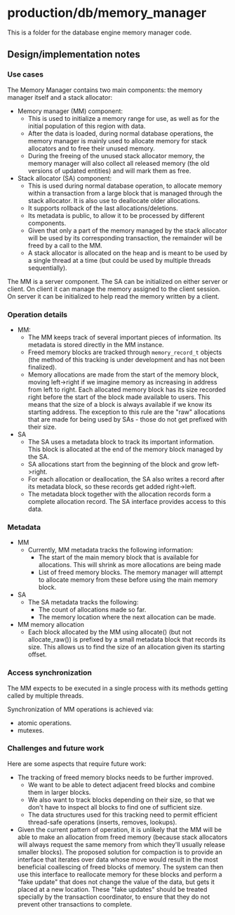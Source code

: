 # production/db/memory_manager
This is a folder for the database engine memory manager code.

## Design/implementation notes

### Use cases

The Memory Manager contains two main components: the memory manager itself and a stack allocator:

* Memory manager (MM) component:
  * This is used to initialize a memory range for use, as well as for the initial population of this region with data.
  * After the data is loaded, during normal database operations, the memory manager is mainly used to allocate memory for stack allocators and to free their unused memory.
  * During the freeing of the unused stack allocator memory, the memory manager will also collect all released memory (the old versions of updated entities) and will mark them as free.
* Stack allocator (SA) component:
  * This is used during normal database operation, to allocate memory within a transaction from a large block that is managed through the stack allocator. It is also use to deallocate older allocations.
  * It supports rollback of the last allocations/deletions.
  * Its metadata is public, to allow it to be processed by different components.
  * Given that only a part of the memory managed by the stack allocator will be used by its corresponding transaction, the remainder will be freed by a call to the MM.
  * A stack allocator is allocated on the heap and is meant to be used by a single thread at a time (but could be used by multiple threads sequentially).

The MM is a server component. The SA can be initialized on either server or client. On client it can manage the memory assigned to the client session. On server it can be initialized to help read the memory written by a client.

### Operation details

* MM:
  * The MM keeps track of several important pieces of information. Its metadata is stored directly in the MM instance.
  * Freed memory blocks are tracked through `memory_record_t` objects (the method of this tracking is under development and has not been finalized).
  * Memory allocations are made from the start of the memory block, moving left->right if we imagine memory as increasing in address from left to right. Each allocated memory block has its size recorded right before the start of the block made available to users. This means that the size of a block is always available if we know its starting address. The exception to this rule are the "raw" allocations that are made for being used by SAs - those do not get prefixed with their size.
* SA
  * The SA uses a metadata block to track its important information. This block is allocated at the end of the memory block managed by the SA.
  * SA allocations start from the beginning of the block and grow left->right.
  * For each allocation or deallocation, the SA also writes a record after its metadata block, so these records get added right->left.
  * The metadata block together with the allocation records form a complete allocation record. The SA interface provides access to this data.

### Metadata

* MM
  * Currently, MM metadata tracks the following information:
    * The start of the main memory block that is available for allocations. This will shrink as more allocations are being made
    * List of freed memory blocks. The memory manager will attempt to allocate memory from these before using the main memory block.
* SA
  * The SA metadata tracks the following:
    * The count of allocations made so far.
    * The memory location where the next allocation can be made.
* MM memory allocation
  * Each block allocated by the MM using allocate() (but not allocate_raw()) is prefixed by a small metadata block that records its size. This allows us to find the size of an allocation given its starting offset.

### Access synchronization

The MM expects to be executed in a single process with its methods getting called by multiple threads.

Synchronization of MM operations is achieved via:
* atomic operations.
* mutexes.

### Challenges and future work

Here are some aspects that require future work:

* The tracking of freed memory blocks needs to be further improved.
  * We want to be able to detect adjacent freed blocks and combine them in larger blocks.
  * We also want to track blocks depending on their size, so that we don't have to inspect all blocks to find one of sufficient size.
  * The data structures used for this tracking need to permit efficient thread-safe operations (inserts, removes, lookups).
* Given the current pattern of operation, it is unlikely that the MM will be able to make an allocation from freed memory (because stack allocators will always request the same memory from which they'll usually release smaller blocks). The proposed solution for compaction is to provide an interface that iterates over data whose move would result in the most beneficial coallescing of freed blocks of memory. The system can then use this interface to reallocate memory for these blocks and perform a "fake update" that does not change the value of the data, but gets it placed at a new location. These "fake updates" should be treated specially by the transaction coordinator, to ensure that they do not prevent other transactions to complete.
